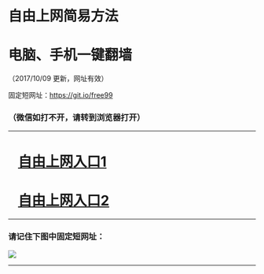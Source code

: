 ﻿# 自由上网简易方法

# 电脑、手机一键翻墙

（2017/10/09 更新，网址有效）

固定短网址：https://git.io/free99

### （微信如打不开，请转到浏览器打开）


***





# &nbsp;&nbsp; <a href="http://ft1240214722.fwq-tz-1001.info/fwqtz01.html?t=10090014710 " target="_blank">自由上网入口1</a>
# &nbsp;&nbsp; <a href="http://ft3063332466.fwq-tz-1002.info/fwqtz02.html?t=100900113525 " target="_blank">自由上网入口2</a>
***

### 请记住下图中固定短网址：

<img src="https://s3-us-west-2.amazonaws.com/fwq-1001/yjfq-20170905okok.png" /> 


***

